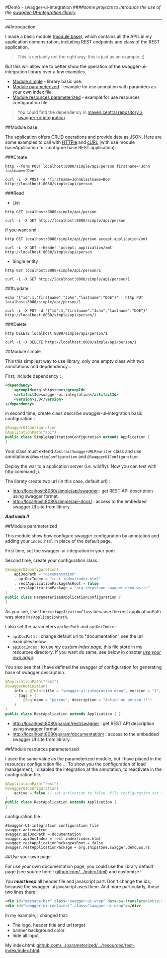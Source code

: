 #Demo - swagger-ui-integration
####*some projects to introduce the use of the [swagger-UI-integration library](https://github.com/ptitbob/swagger-ui-integration)*

---

##Introduction

I made a basic module ([module base](#module-base)), which contains all the APIs in my application demonstration, including REST endpoints and class of the REST application.

>This is certainly not the right way, this is just as an example. ;)

But this will allow me to better show the operation of the swagger-ui-integration library over a few examples.

* [Module simple](#module-simple) - library basic use.
* [Module parameterized](#module-parameterized) - example for use annoation with paramters as your own index file.
* [Module resources  parameterized](#module-resources-parameterized) - example for use resources configuration file.

>You could find the dependency in [maven central repository » swagger-ui-integration](http://mvnrepository.com/artifact/org.shipstone/swagger-ui-integration).

##Module base

The application offers CRUD operations and provide data as JSON. Here are some examples to call with [HTTPie](https://github.com/jkbrzt/httpie) and [cURL](https://curl.haxx.se) (with use module baseApplication for configure base REST application):

###Create

```shell
http --form POST localhost:8080/simple/api/person firstname='John' lastname='Doe'
```

```
curl -i -X POST -d 'firstname=John&lastname=Doe' http://localhost:8080/simple/api/person
```

###Read

* List 

```shell
http GET localhost:8080/simple/api/person
```
```shell
curl -i -X GET http://localhost:8080/simple/api/person
```

if you want xml : 

```shell
http GET localhost:8080/simple/api/person accept:application/xml
```
```shell
curl -i -X GET --header 'accept: application/xml' http://localhost:8080/simple/api/person
```

* Single entity

```shell
http GET localhost:8080/simple/api/person/1
```
```shell
curl -i -X GET http://localhost:8080/simple/api/person/1
```

###Update

```shell
echo '{"id":1,"firstname":"John","lastname":"DOE"}' | http PUT localhost:8080/simple/api/person/1
```
```shell
curl -i -X PUT -d '{"id":1,"firstname":"John","lastname":"DOE"}' http://localhost:8080/simple/api/person/1
```

###Delete

```shell
http DELETE localhost:8080/simple/api/person/1
```
```shell
curl -i -X DELETE http://localhost:8080/simple/api/person/1
```

##Module simple

This this simpliest way to use library, only one empty class with two annotations and depdendency...

First, include dependency :

```xml
<dependency>
    <groupId>org.shipstone</groupId>
    <artifactId>swagger-ui-integration</artifactId>
    <version>1.0</version>
</dependency>
```

in second time, create class describe swagger-ui-integration basic configuration : 

```java
@SwaggerUIConfiguration
@ApplicationPath("api")
public class SimpleApplicationConfiguration extends Application {
}
```
Your class must extend `AbstractSwaggerURLRewriter` class and use annotations `@RewriteConfiguration` and `@SwaggerUIConfiguration`.

Deploy the war to a application server (i.e. wildfly). Now you can test with http command ;).

The libraty create two url (in this case, default url) : 

* [http://localhost:8080/simple/api/swagger](http://localhost:8080/simple/api/swagger) : get REST API description using swagger format.
* [http://localhost:8080/simple/api-docs/](http://localhost:8080/simple/api-docs/) : access to the embedded swagger UI site from library.

***And voila !!***

##Module parameterized

This module show how configure swagger configuration by annotation and adding your ```index.html``` in place of the default page.

First time, set the swagger-ui-integration in your pom.

Second time, create your configuration class : 

```java
@SwaggerUIConfiguration(
    apiDocPath = "documentation"
    , apiDocIndex = "rest-index/index.html"
    , restApplicationPackageAsRoot = false
    , restApplicationPackage = "org.shipstone.swagger.demo.ws.rs"
)
public class ParameterizedApplicationConfiguration {
}
```

As you see, i set the `restApplicationClass` because the rest applicationPath was store in `@ApplicationPath`. 

I also set the parameters `apiDocPath` and `apiDocIndex` : 

* `apiDocPath` : i change default url to *documentation', see the url examples below.
* `apiDocIndex` : to use *my custom index page*, this file store in my resources directory. If you want do same, see below in chapter *[use your own page](#use-your-own-page)*.


You also see that I have defined the swagger of configuration for generating base of swagger description.

```java
@ApplicationPath("rest")
@SwaggerDefinition(
    info = @Info(title = "swagger-ui-integration demo", version = "1", description = "Global description for basic application demo")
    , tags = {
        @Tag(name = "person", description = "Action on person !!")
    }
)
public class RestApplication extends Application { }
```

* [http://localhost:8080/param/rest/swagger](http://localhost:8080/param/rest/swagger) : get REST API description using swagger format.
* [http://localhost:8080/param/documentation/](http://localhost:8080/param/documentation/) : access to the embedded swagger UI site from library.


##Module resources parameterized

I used the same value as the parameterized module, but I have placed in the resources configuration file ... To show you the configuration of load management, I disabled the integration at the annotation, to reactivate in the configuration file.

```java
@ApplicationPath("rest")
@SwaggerUIConfiguration(
    active = false // set activation to false, file configuration set to true
)
public class RestApplication extends Application {
}
```

configuration file : 

```properties
#Swagger-UI-integration configuration file
swagger.active=true
swagger.apiDocPath = documentation
swagger.apiDocIndex = rest-index/index.html
swagger.restApplicationPackageAsRoot = false
swagger.restApplicationPackage = org.shipstone.swagger.demo.ws.rs
```

##Use your own page

For use your own documentation page, you could use the library default page (see source here : [github.com/.../index.html](https://github.com/ptitbob/swagger-ui-integration/blob/master/src/main/resources/inside-docs/index.html)) and customize !

You ***must keep*** all header file and javascript part. Don't change the ids, because the swagger-ui javascript uses them. And more particularly, those two lines there:

```html
<div id="message-bar" class="swagger-ui-wrap" data-sw-translate>&nbsp;</div>
<div id="swagger-ui-container" class="swagger-ui-wrap"></div>
```

In my example, I changed that:

* The logo, header title and url target
* banner background color
* hide all input

My index.html: [github.com/.../parameterized/.../resources/rest-index/index.html](https://github.com/ptitbob/swagger-ui-integration-test/blob/master/parameterized/src/main/resources/rest-index/index.html).

